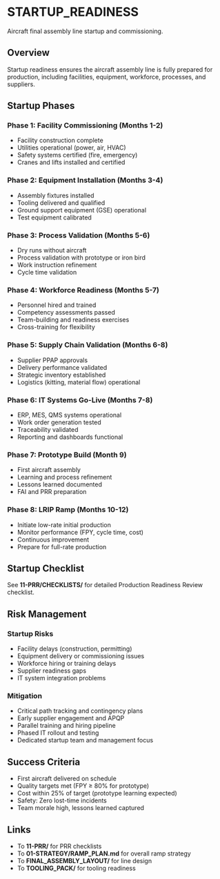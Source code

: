 # STARTUP_READINESS

Aircraft final assembly line startup and commissioning.

## Overview

Startup readiness ensures the aircraft assembly line is fully prepared for production, including facilities, equipment, workforce, processes, and suppliers.

## Startup Phases

### Phase 1: Facility Commissioning (Months 1-2)
- Facility construction complete
- Utilities operational (power, air, HVAC)
- Safety systems certified (fire, emergency)
- Cranes and lifts installed and certified

### Phase 2: Equipment Installation (Months 3-4)
- Assembly fixtures installed
- Tooling delivered and qualified
- Ground support equipment (GSE) operational
- Test equipment calibrated

### Phase 3: Process Validation (Months 5-6)
- Dry runs without aircraft
- Process validation with prototype or iron bird
- Work instruction refinement
- Cycle time validation

### Phase 4: Workforce Readiness (Months 5-7)
- Personnel hired and trained
- Competency assessments passed
- Team-building and readiness exercises
- Cross-training for flexibility

### Phase 5: Supply Chain Validation (Months 6-8)
- Supplier PPAP approvals
- Delivery performance validated
- Strategic inventory established
- Logistics (kitting, material flow) operational

### Phase 6: IT Systems Go-Live (Months 7-8)
- ERP, MES, QMS systems operational
- Work order generation tested
- Traceability validated
- Reporting and dashboards functional

### Phase 7: Prototype Build (Month 9)
- First aircraft assembly
- Learning and process refinement
- Lessons learned documented
- FAI and PRR preparation

### Phase 8: LRIP Ramp (Months 10-12)
- Initiate low-rate initial production
- Monitor performance (FPY, cycle time, cost)
- Continuous improvement
- Prepare for full-rate production

## Startup Checklist

See **11-PRR/CHECKLISTS/** for detailed Production Readiness Review checklist.

## Risk Management

### Startup Risks
- Facility delays (construction, permitting)
- Equipment delivery or commissioning issues
- Workforce hiring or training delays
- Supplier readiness gaps
- IT system integration problems

### Mitigation
- Critical path tracking and contingency plans
- Early supplier engagement and APQP
- Parallel training and hiring pipeline
- Phased IT rollout and testing
- Dedicated startup team and management focus

## Success Criteria

- First aircraft delivered on schedule
- Quality targets met (FPY ≥ 80% for prototype)
- Cost within 25% of target (prototype learning expected)
- Safety: Zero lost-time incidents
- Team morale high, lessons learned captured

## Links

- To **11-PRR/** for PRR checklists
- To **01-STRATEGY/RAMP_PLAN.md** for overall ramp strategy
- To **FINAL_ASSEMBLY_LAYOUT/** for line design
- To **TOOLING_PACK/** for tooling readiness
